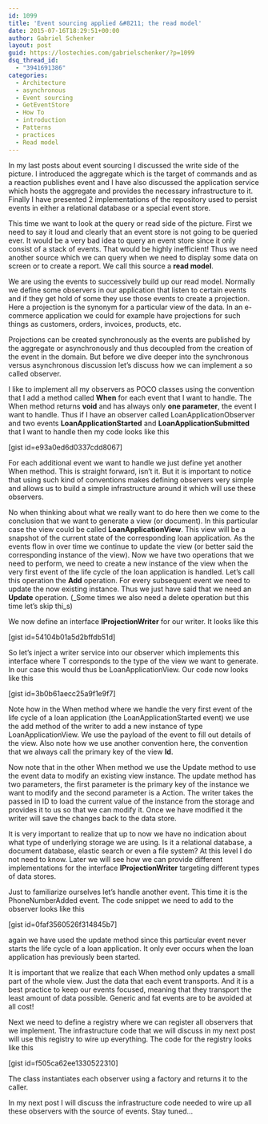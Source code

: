 ```yaml
---
id: 1099
title: 'Event sourcing applied &#8211; the read model'
date: 2015-07-16T18:29:51+00:00
author: Gabriel Schenker
layout: post
guid: https://lostechies.com/gabrielschenker/?p=1099
dsq_thread_id:
  - "3941691386"
categories:
  - Architecture
  - asynchronous
  - Event sourcing
  - GetEventStore
  - How To
  - introduction
  - Patterns
  - practices
  - Read model
---
```

In my last posts about event sourcing I discussed the write side of the picture. I introduced the aggregate which is the target of commands and as a reaction publishes event and I have also discussed the application service which hosts the aggregate and provides the necessary infrastructure to it. Finally I have presented 2 implementations of the repository used to persist events in either a relational database or a special event store.

This time we want to look at the query or read side of the picture. First we need to say it loud and clearly that an event store is not going to be queried ever. It would be a very bad idea to query an event store since it only consist of a stack of events. That would be highly inefficient! Thus we need another source which we can query when we need to display some data on screen or to create a report. We call this source a **read model**.

We are using the events to successively build up our read model. Normally we define some observers in our application that listen to certain events and if they get hold of some they use those events to create a projection. Here a projection is the synonym for a particular view of the data. In an e-commerce application we could for example have projections for such things as customers, orders, invoices, products, etc.

Projections can be created synchronously as the events are published by the aggregate or asynchronously and thus decoupled from the creation of the event in the domain. But before we dive deeper into the synchronous versus asynchronous discussion let&#8217;s discuss how we can implement a so called observer.

I like to implement all my observers as POCO classes using the convention that I add a method called **When** for each event that I want to handle. The When method returns **void** and has always only **one parameter**, the event I want to handle. Thus if I have an observer called LoanApplicationObserver and two events **LoanApplicationStarted** and **LoanApplicationSubmitted** that I want to handle then my code looks like this

[gist id=e93a0ed6d0337cdd8067]

For each additional event we want to handle we just define yet another When method. This is straight forward, isn&#8217;t it. But it is important to notice that using such kind of conventions makes defining observers very simple and allows us to build a simple infrastructure around it which will use these observers.

No when thinking about what we really want to do here then we come to the conclusion that we want to generate a view (or document). In this particular case the view could be called **LoanApplicationView**. This view will be a snapshot of the current state of the corresponding loan application. As the events flow in over time we continue to update the view (or better said the corresponding instance of the view). Now we have two operations that we need to perform, we need to create a new instance of the view when the very first event of the life cycle of the loan application is handled. Let&#8217;s call this operation the **Add** operation. For every subsequent event we need to update the now existing instance. Thus we just have said that we need an **Update** operation. (_Some times we also need a delete operation but this time let&#8217;s skip thi_s)

We now define an interface **IProjectionWriter<T>** for our writer. It looks like this

[gist id=54104b01a5d2bffdb51d]

So let&#8217;s inject a writer service into our observer which implements this interface where T corresponds to the type of the view we want to generate. In our case this would thus be LoanApplicationView. Our code now looks like this

[gist id=3b0b61aecc25a9f1e9f7]

Note how in the When method where we handle the very first event of the life cycle of a loan application (the LoanApplicationStarted event) we use the add method of the writer to add a new instance of type LoanApplicationView. We use the payload of the event to fill out details of the view. Also note how we use another convention here, the convention that we always call the primary key of the view **Id**.

Now note that in the other When method we use the Update method to use the event data to modify an existing view instance. The update method has two parameters, the first parameter is the primary key of the instance we want to modify and the second parameter is a Action<LoanApplicationView>. The writer takes the passed in ID to load the current value of the instance from the storage and provides it to us so that we can modify it. Once we have modified it the writer will save the changes back to the data store.

It is very important to realize that up to now we have no indication about what type of underlying storage we are using. Is it a relational database, a document database, elastic search or even a file system? At this level I do not need to know. Later we will see how we can provide different implementations for the interface **IProjectionWriter<T>** targeting different types of data stores.

Just to familiarize ourselves let&#8217;s handle another event. This time it is the PhoneNumberAdded event. The code snippet we need to add to the observer looks like this

[gist id=0faf3560526f314845b7]

again we have used the update method since this particular event never starts the life cycle of a loan application. It only ever occurs when the loan application has previously been started.

It is important that we realize that each When method only updates a small part of the whole view. Just the data that each event transports. And it is a best practice to keep our events focused, meaning that they transport the least amount of data possible. Generic and fat events are to be avoided at all cost!

Next we need to define a registry where we can register all observers that we implement. The infrastructure code that we will discuss in my next post will use this registry to wire up everything. The code for the registry looks like this

[gist id=f505ca62ee1330522310]

The class instantiates each observer using a factory and returns it to the caller.

In my next post I will discuss the infrastructure code needed to wire up all these observers with the source of events. Stay tuned&#8230;

&nbsp;